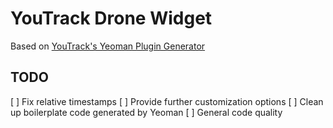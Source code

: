 # YouTrack Drone Widget
Based on [YouTrack's Yeoman Plugin Generator](https://github.com/JetBrains/ring-ui/tree/master/packages/generator/hub-widget)


## TODO
[ ] Fix relative timestamps
[ ] Provide further customization options
[ ] Clean up boilerplate code generated by Yeoman
[ ] General code quality

